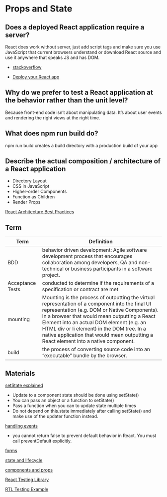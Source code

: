 # Props and State

## Does a deployed React application require a server?
React does work without server, just add script tags and make sure you use JavaScript that current browsers understand or download React source and use it anywhere that speaks JS and has DOM.

- [stackoverflow](https://stackoverflow.com/questions/40342100/run-react-application-without-server#:~:text=React%20does%20work%20without%20server,speaks%20JS%20and%20has%20DOM.)

- [Deploy your React app](https://blog.logrocket.com/8-ways-to-deploy-a-react-app-for-free/)

## Why do we prefer to test a React application at the behavior rather than the unit level?

Because front-end code isn’t about manipulating data. It’s about user events and rendering the right views at the right time.


## What does npm run build do?

npm run build creates a build directory with a production build of your app

## Describe the actual composition / architecture of a React application

- Directory Layout
- CSS in JavaScript
- Higher-order Components
- Function as Children
- Render Props

[React Architecture Best Practices](https://www.sitepoint.com/react-architecture-best-practices/)

## Term

| Term | Definition |
| ------- | ----------------- |
|BDD|behavior driven development: Agile software development process that encourages collaboration among developers, QA and non-technical or business participants in a software project.|
|Acceptance Tests|conducted to determine if the requirements of a specification or contract are met|
|mounting|Mounting is the process of outputting the virtual representation of a component into the final UI representation (e.g. DOM or Native Components). In a browser that would mean outputting a React Element into an actual DOM element (e.g. an HTML div or li element) in the DOM tree. In a native application that would mean outputting a React element into a native component.|
|build|the process of converting source code into an “executable” bundle by the browser.|

## Materials

[setState explained](https://css-tricks.com/understanding-react-setstate/)

- Update to a component state should be done using setState()
- You can pass an object or a function to setState()
- Pass a function when you can to update state multiple times
- Do not depend on this.state immediately after calling setState() and make use of the updater function instead.


[handling events](https://reactjs.org/docs/handling-events.html)

- you cannot return false to prevent default behavior in React. You must call preventDefault explicitly.

[forms](https://reactjs.org/docs/forms.html)

[state and lifecycle](https://reactjs.org/docs/state-and-lifecycle.html)


[components and props](https://reactjs.org/docs/components-and-props.html)


[React Testing Library](https://testing-library.com/docs/react-testing-library/migrate-from-enzyme#what-is-react-testing-library)


[RTL Testing Example](https://thomlom.dev/beginner-guide-testing-react-apps/)